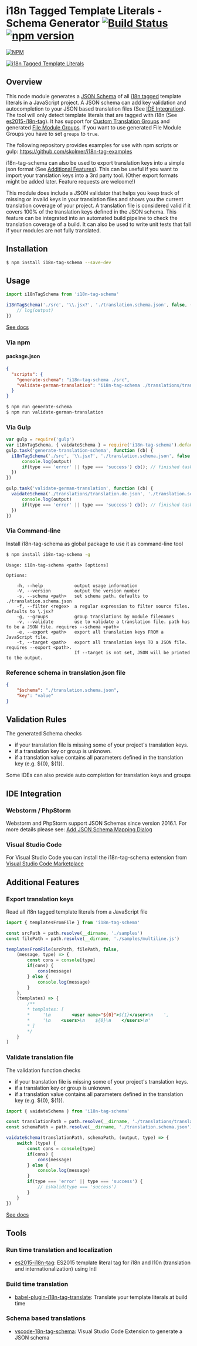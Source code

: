 # i18n Tagged Template Literals - Schema Generator [![Build Status](https://img.shields.io/travis/skolmer/i18n-tag-schema/master.svg?style=flat)](https://travis-ci.org/skolmer/i18n-tag-schema) [![npm version](https://img.shields.io/npm/v/i18n-tag-schema.svg?style=flat)](https://www.npmjs.com/package/i18n-tag-schema)
[![NPM](https://nodei.co/npm/i18n-tag-schema.png?downloads=true&downloadRank=true&stars=true)](https://nodei.co/npm/i18n-tag-schema/)

[![i18n Tagged Template Literals](images/vscode-18n-tag-schema-icon-big.jpg)](http://i18n-tag.kolmer.net/)

## Overview

This node module generates a [JSON Schema](http://json-schema.org/) of all [i18n tagged](https://github.com/skolmer/es2015-i18n-tag) template literals in a JavaScript project.
A JSON schema can add key validation and autocompletion to your JSON based translation files (See [IDE Integration](#ide-integration)).
The tool will only detect template literals that are tagged with i18n (See [es2015-i18n-tag](http://i18n-tag.kolmer.net/)).
It has support for [Custom Translation Groups](https://github.com/skolmer/es2015-i18n-tag#appjs) and generated [File Module Groups](https://github.com/skolmer/es2015-i18n-tag#babel-generated-file-module-groups). If you want to use generated File Module Groups you have to set `groups` to `true`.

The following repository provides examples for use with npm scripts or gulp: https://github.com/skolmer/i18n-tag-examples

i18n-tag-schema can also be used to export translation keys into a simple json format (See [Additional Features](#additional-features)). This can be useful if you want to import your translation keys into a 3rd party tool. (Other export formats might be added later. Feature requests are welcome!)

This module does include a JSON validator that helps you keep track of missing or invalid keys in your translation files and shows you the current translation coverage of your project. A translation file is considered valid if it covers 100% of the translation keys defined in the JSON schema. This feature can be integrated into an automated build pipeline to check the translation coverage of a build. It can also be used to write unit tests that fail if your modules are not fully translated.

## Installation

```sh
$ npm install i18n-tag-schema --save-dev
```

## Usage
```js
import i18nTagSchema from 'i18n-tag-schema'

i18nTagSchema('./src', '\\.jsx?', './translation.schema.json', false, (output, type) => {
    // log(output)
})
```

[See docs](http://github.kolmer.net/i18n-tag-schema/globals.html#default)

### Via npm

#### package.json
```json
{
  "scripts": {
    "generate-schema": "i18n-tag-schema ./src",
    "validate-german-translation": "i18n-tag-schema ./translations/translation.de.json --validate --schema ./translation.schema.json"
  }
}
```
```sh
$ npm run generate-schema
$ npm run validate-german-translation
```

### Via Gulp
```js
var gulp = require('gulp')
var i18nTagSchema, { vaidateSchema } = require('i18n-tag-schema').default
gulp.task('generate-translation-schema', function (cb) {
  i18nTagSchema('./src', '\\.jsx?', './translation.schema.json', false, (output, type) => {
      console.log(output)
      if(type === 'error' || type === 'success') cb(); // finished task
  })
})

gulp.task('validate-german-translation', function (cb) {
  vaidateSchema('./translations/translation.de.json', './translation.schema.json', (output, type) => {
      console.log(output)
      if(type === 'error' || type === 'success') cb(); // finished task
  })
})
```

### Via Command-line

Install i18n-tag-schema as global package to use it as command-line tool

```sh
$ npm install i18n-tag-schema -g
```

```
Usage: i18n-tag-schema <path> [options]

Options:

    -h, --help            output usage information
    -V, --version         output the version number
    -s, --schema <path>   set schema path. defaults to ./translation.schema.json
    -f, --filter <regex>  a regular expression to filter source files. defaults to \.jsx?
    -g, --groups          group translations by module filenames
    -v, --validate        use to validate a translation file. path has to be a JSON file. requires --schema <path>
    -e, --export <path>   export all translation keys FROM a JavaScript file.
    -t, --target <path>   export all translation keys TO a JSON file. requires --export <path>.
                          If --target is not set, JSON will be printed to the output.
```

### Reference schema in translation.json file
```json
{
    "$schema": "./translation.schema.json",
    "key": "value"
}
```

## Validation Rules

The generated Schema checks
* if your translation file is missing some of your project's translation keys.
* if a translation key or group is unknown.
* if a translation value contains all parameters defined in the translation key (e.g. ${0}, ${1}).

Some IDEs can also provide auto completion for translation keys and groups

## IDE Integration

### Webstorm / PhpStorm

Webstorm and PhpStorm support JSON Schemas since version 2016.1. For more details please see:  [Add JSON Schema Mapping Dialog](https://www.jetbrains.com/help/webstorm/2016.1/add-json-schema-mapping-dialog.html)

### Visual Studio Code

For Visual Studio Code you can install the i18n-tag-schema extension from [Visual Studio Code Marketplace](https://marketplace.visualstudio.com/items?itemName=skolmer.vscode-i18n-tag-schema)

## Additional Features

### Export translation keys

Read all i18n tagged template literals from a JavaScript file

```js
import { templatesFromFile } from 'i18n-tag-schema'

const srcPath = path.resolve(__dirname, './samples')
const filePath = path.resolve(__dirname, './samples/multiline.js')

templatesFromFile(srcPath, filePath, false,
    (message, type) => {
        const cons = console[type]
        if(cons) {
            cons(message)
        } else {
            console.log(message)
        }        
    },
    (templates) => {
        /**
        * templates: [
        *     '\n        <user name="${0}">${1}</user>\n    ',
        *     '\n    <users>\n    ${0}\n    </users>\n'
        * ]
        */ 
    }
)
```

### Validate translation file

The validation function checks
* if your translation file is missing some of your project's translation keys.
* if a translation key or group is unknown.
* if a translation value contains all parameters defined in the translation key (e.g. ${0}, ${1}).

```js
import { vaidateSchema } from 'i18n-tag-schema'

const translationPath = path.resolve(__dirname, './translations/translation.de.json')
const schemaPath = path.resolve(__dirname, './translation.schema.json')

vaidateSchema(translationPath, schemaPath, (output, type) => {
    switch (type) {
        const cons = console[type]
        if(cons) {
            cons(message)
        } else {
            console.log(message)
        } 
        if(type === 'error' || type === 'success') {
            // isValid(type === 'success')
        }
    }
})
```

[See docs](http://github.kolmer.net/i18n-tag-schema/globals.html#templatesfromfile)

## Tools

### Run time translation and localization
* [es2015-i18n-tag](https://github.com/skolmer/es2015-i18n-tag): ES2015 template literal tag for i18n and l10n (translation and internationalization) using Intl

### Build time translation
* [babel-plugin-i18n-tag-translate](https://github.com/skolmer/babel-plugin-i18n-tag-translate): Translate your template literals at build time

### Schema based translations
* [vscode-18n-tag-schema](https://github.com/skolmer/vscode-i18n-tag-schema): Visual Studio Code Extension to generate a JSON schema
